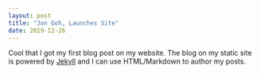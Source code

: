 ```yaml
---
layout: post
title: "Jon Goh, Launches Site"
date: 2019-12-26
---
```


Cool that I got my first blog post on my website. The blog on my static site is powered by [Jekyll](http://jekyllrb.com) and I can use HTML/Markdown to author my posts.
